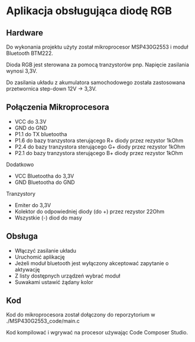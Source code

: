 ﻿
Aplikacja obsługująca diodę RGB
===================================



Hardware
------------

Do wykonania projektu użyty został mikroprocesor MSP430G2553 i moduł Bluetooth BTM222.

Dioda RGB jest sterowana za pomocą tranzystorów pnp. Napięcie zasilania wynosi 3,3V.

Do zasilania układu z akumulatora samochodowego została zastosowana przetwornica step-down 12V -> 3,3V.


Połączenia Mikroprocesora
--------------

- VCC do 3.3V
- GND do GND
- P1.1 do TX bluetootha
- P1.6 do bazy tranzystora sterującego R+ diody przez rezystor 1kOhm
- P2.4 do bazy tranzystora sterującego G+ diody przez rezystor 1kOhm
- P2.1 do bazy tranzystora sterującego B+ diody przez rezystor 1kOhm

Dodatkowo

- VCC Bluetootha do 3,3V
- GND Bluetootha do GND

Tranzystory

- Emiter do 3,3V
- Kolektor do odpowiedniej diody (do +) przez rezystor 22Ohm
- Wszystkie (-) diod do masy



Obsługa
--------------

- Włączyć zasilanie układu
- Uruchomić aplikację
- Jeżeli moduł bluetooth jest wyłączony akceptować zapytanie o aktywację
- Z listy dostępnych urządzeń wybrać moduł 
- Suwakami ustawić żądany kolor



Kod
--------------

Kod do mikroprocesora został dołączony do reporzytorium w ./MSP430G2553_code/main.c 

Kod kompilować i wgrywać na procesor używając Code Composer Studio.